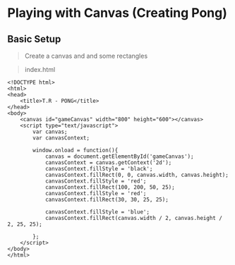 # Playing with Canvas (Creating Pong)

## Basic Setup

> Create a canvas and and some rectangles

> index.html

	<!DOCTYPE html>
	<html>
	<head>
		<title>T.R - PONG</title>
	</head>
	<body>
		<canvas id="gameCanvas" width="800" height="600"></canvas>
		<script type="text/javascript">
			var canvas;
			var canvasContext;

			window.onload = function(){
				canvas = document.getElementById('gameCanvas');
				canvasContext = canvas.getContext('2d');
				canvasContext.fillStyle = 'black';
				canvasContext.fillRect(0, 0, canvas.width, canvas.height);
				canvasContext.fillStyle = 'red';
				canvasContext.fillRect(100, 200, 50, 25);
				canvasContext.fillStyle = 'red';
				canvasContext.fillRect(30, 30, 25, 25);

				canvasContext.fillStyle = 'blue';
				canvasContext.fillRect(canvas.width / 2, canvas.height / 2, 25, 25);

			};
		</script>
	</body>
	</html>